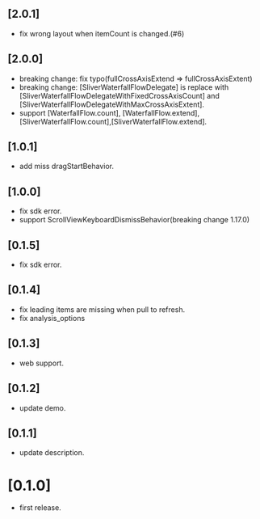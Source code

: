 ## [2.0.1]

* fix wrong layout when itemCount is changed.(#6)

## [2.0.0]

* breaking change: fix typo(fullCrossAxisExtend => fullCrossAxisExtent)
* breaking change: [SliverWaterfallFlowDelegate] is replace with [SliverWaterfallFlowDelegateWithFixedCrossAxisCount] and [SliverWaterfallFlowDelegateWithMaxCrossAxisExtent].
* support [WaterfallFlow.count], [WaterfallFlow.extend],[SliverWaterfallFlow.count],[SliverWaterfallFlow.extend].

## [1.0.1]

* add miss dragStartBehavior.

## [1.0.0]

* fix sdk error.
* support ScrollViewKeyboardDismissBehavior(breaking change 1.17.0)

## [0.1.5]

* fix sdk error.

## [0.1.4]

* fix leading items are missing when pull to refresh.
* fix analysis_options

## [0.1.3]

* web support.

## [0.1.2]

* update demo.

## [0.1.1]

* update description.

# [0.1.0]

* first release.
